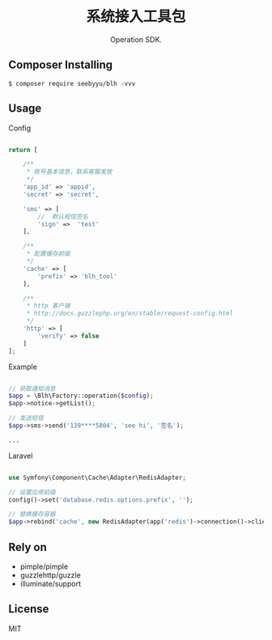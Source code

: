 <h1 align="center"> 系统接入工具包 </h1>

<p align="center"> Operation SDK.</p>


## Composer Installing

```shell
$ composer require seebyyu/blh -vvv
```

## Usage
Config
```php

return [

    /**
     * 账号基本信息，联系客服发放
     */
    'app_id' => 'appid',
    'secret' => 'secret',

    'sms' => [
        //  默认短信签名
        'sign' =>  'test'
    ],

    /**
     * 配置缓存前缀
     */
    'cache' => [
        'prefix' => 'blh_tool'
    ],

    /**
     * http 客户端
     * http://docs.guzzlephp.org/en/stable/request-config.html
     */
    'http' => [
        'verify' => false
    ]
];

```

Example
```php

// 获取通知消息
$app = \Blh\Factory::operation($config);
$app->notice->getList();

// 发送短信
$app->sms->send('139****5804', 'see hi', '签名');

...
```

Laravel
```php

use Symfony\Component\Cache\Adapter\RedisAdapter;

// 设置应用前缀
config()->set('database.redis.options.prefix', '');

// 替换缓存容器
$app->rebind('cache', new RedisAdapter(app('redis')->connection()->client()));

```

## Rely on
- pimple/pimple
- guzzlehttp/guzzle
- illuminate/support

## License

MIT